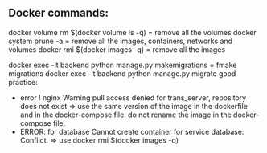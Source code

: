 
## Docker commands:

docker volume rm $(docker volume ls -q) = remove all the volumes
docker system prune -a = remove all the images, containers, networks and volumes
docker rmi $(docker images -q) = remove all the images

docker exec -it backend python manage.py makemigrations = fmake migrations
docker exec -it backend python manage.py migrate
good practice:

- error ! nginx Warning pull access denied for trans_server, repository does not exist => use the same version of the image in the dockerfile and in the docker-compose file. do not rename the image in the docker-compose file.
- ERROR: for database  Cannot create container for service database: Conflict. => use docker rmi $(docker images -q)